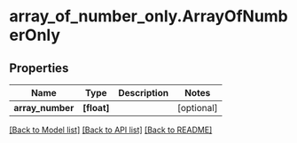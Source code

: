 # array_of_number_only.ArrayOfNumberOnly

## Properties
Name | Type | Description | Notes
------------ | ------------- | ------------- | -------------
**array_number** | **[float]** |  | [optional] 

[[Back to Model list]](../README.md#documentation-for-models) [[Back to API list]](../README.md#documentation-for-api-endpoints) [[Back to README]](../README.md)


